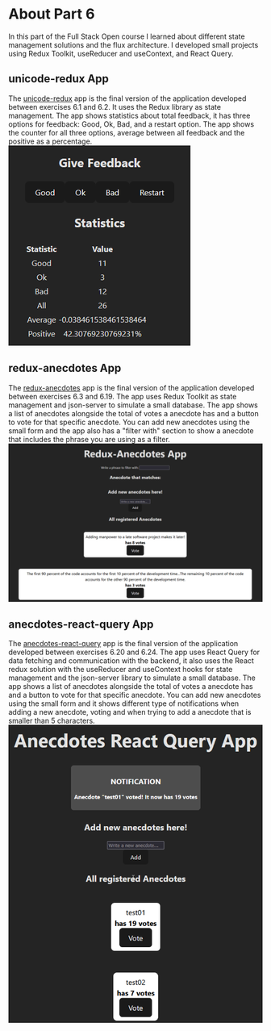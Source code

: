 # About Part 6

In this part of the Full Stack Open course I learned about different state management solutions and the flux architecture. I developed small projects using Redux Toolkit, useReducer and useContext, and React Query.

## unicode-redux App

The [unicode-redux](./unicode-redux/) app is the final version of the application developed between exercises 6.1 and 6.2. It uses the Redux library as state management. The app shows statistics about total feedback, it has three options for feedback: Good, Ok, Bad, and a restart option. The app shows the counter for all three options, average between all feedback and the positive as a percentage.
![unicode-redux-img](./imgs/unicode-redux.png)

## redux-anecdotes App

The [redux-anecdotes](./redux-anecdotes/) app is the final version of the application developed between exercises 6.3 and 6.19. The app uses Redux Toolkit as state management and json-server to simulate a small database. The app shows a list of anecdotes alongside the total of votes a anecdote has and a button to vote for that specific anecdote. You can add new anecdotes using the small form and the app also has a "filter with" section to show a anecdote that includes the phrase you are using as a filter.
![redux-anecdotes-img](./imgs/redux-anecdotes.png)

## anecdotes-react-query App

The [anecdotes-react-query](./anecdotes-react-query/) app is the final version of the application developed between exercises 6.20 and 6.24. The app uses React Query for data fetching and communication with the backend, it also uses the React redux solution with the useReducer and useContext hooks for state management and the json-server library to simulate a small database. The app shows a list of anecdotes alongside the total of votes a anecdote has and a button to vote for that specific anecdote. You can add new anecdotes using the small form and it shows different type of notifications when adding a new anecdote, voting and when trying to add a anecdote that is smaller than 5 characters.
![anecdotes-react-query-img](./imgs/anecdotes-react-query.png)
